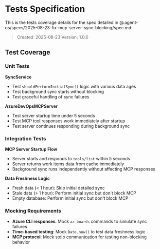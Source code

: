 # Tests Specification

This is the tests coverage details for the spec detailed in @.agent-os/specs/2025-08-23-fix-mcp-server-sync-blocking/spec.md

> Created: 2025-08-23
> Version: 1.0.0

## Test Coverage

### Unit Tests

**SyncService**
- Test `shouldPerformInitialSync()` logic with various data ages
- Test background sync starts without blocking
- Test graceful handling of sync failures

**AzureDevOpsMCPServer**
- Test server startup time under 5 seconds
- Test MCP tool responses work immediately after startup
- Test server continues responding during background sync

### Integration Tests

**MCP Server Startup Flow**
- Server starts and responds to `tools/list` within 5 seconds
- Server returns work items data from cache immediately
- Background sync runs independently without affecting MCP responses

**Data Freshness Logic**
- Fresh data (< 1 hour): Skip initial detailed sync
- Stale data (> 1 hour): Perform initial sync but don't block MCP
- Empty database: Perform initial sync but don't block MCP

### Mocking Requirements

- **Azure CLI responses**: Mock `az boards` commands to simulate sync failures
- **Time-based testing**: Mock `Date.now()` to test data freshness logic
- **MCP protocol**: Mock stdio communication for testing non-blocking behavior